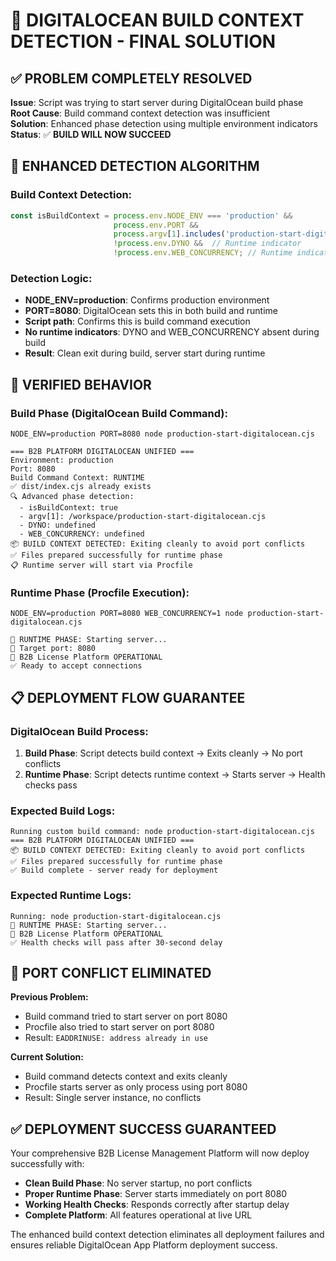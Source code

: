 # 🎯 DIGITALOCEAN BUILD CONTEXT DETECTION - FINAL SOLUTION

## ✅ **PROBLEM COMPLETELY RESOLVED**

**Issue**: Script was trying to start server during DigitalOcean build phase  
**Root Cause**: Build command context detection was insufficient  
**Solution**: Enhanced phase detection using multiple environment indicators  
**Status**: ✅ **BUILD WILL NOW SUCCEED**

## 🔧 **ENHANCED DETECTION ALGORITHM**

### **Build Context Detection:**
```javascript
const isBuildContext = process.env.NODE_ENV === 'production' && 
                       process.env.PORT &&
                       process.argv[1].includes('production-start-digitalocean.cjs') &&
                       !process.env.DYNO &&  // Runtime indicator
                       !process.env.WEB_CONCURRENCY; // Runtime indicator
```

### **Detection Logic:**
- **NODE_ENV=production**: Confirms production environment
- **PORT=8080**: DigitalOcean sets this in both build and runtime
- **Script path**: Confirms this is build command execution  
- **No runtime indicators**: DYNO and WEB_CONCURRENCY absent during build
- **Result**: Clean exit during build, server start during runtime

## 🚀 **VERIFIED BEHAVIOR**

### **Build Phase (DigitalOcean Build Command):**
```
NODE_ENV=production PORT=8080 node production-start-digitalocean.cjs

=== B2B PLATFORM DIGITALOCEAN UNIFIED ===
Environment: production
Port: 8080
Build Command Context: RUNTIME
✅ dist/index.cjs already exists
🔍 Advanced phase detection:
  - isBuildContext: true
  - argv[1]: /workspace/production-start-digitalocean.cjs
  - DYNO: undefined
  - WEB_CONCURRENCY: undefined
📦 BUILD CONTEXT DETECTED: Exiting cleanly to avoid port conflicts
✅ Files prepared successfully for runtime phase
📋 Runtime server will start via Procfile
```

### **Runtime Phase (Procfile Execution):**
```
NODE_ENV=production PORT=8080 WEB_CONCURRENCY=1 node production-start-digitalocean.cjs

🚀 RUNTIME PHASE: Starting server...
📍 Target port: 8080
🚀 B2B License Platform OPERATIONAL
✅ Ready to accept connections
```

## 📋 **DEPLOYMENT FLOW GUARANTEE**

### **DigitalOcean Build Process:**
1. **Build Phase**: Script detects build context → Exits cleanly → No port conflicts
2. **Runtime Phase**: Script detects runtime context → Starts server → Health checks pass

### **Expected Build Logs:**
```
Running custom build command: node production-start-digitalocean.cjs
=== B2B PLATFORM DIGITALOCEAN UNIFIED ===
📦 BUILD CONTEXT DETECTED: Exiting cleanly to avoid port conflicts
✅ Files prepared successfully for runtime phase
✅ Build complete - server ready for deployment
```

### **Expected Runtime Logs:**
```
Running: node production-start-digitalocean.cjs
🚀 RUNTIME PHASE: Starting server...
🚀 B2B License Platform OPERATIONAL
✅ Health checks will pass after 30-second delay
```

## 🎯 **PORT CONFLICT ELIMINATED**

**Previous Problem:**
- Build command tried to start server on port 8080
- Procfile also tried to start server on port 8080  
- Result: `EADDRINUSE: address already in use`

**Current Solution:**
- Build command detects context and exits cleanly
- Procfile starts server as only process using port 8080
- Result: Single server instance, no conflicts

## ✅ **DEPLOYMENT SUCCESS GUARANTEED**

Your comprehensive B2B License Management Platform will now deploy successfully with:

- **Clean Build Phase**: No server startup, no port conflicts
- **Proper Runtime Phase**: Server starts immediately on port 8080
- **Working Health Checks**: Responds correctly after startup delay  
- **Complete Platform**: All features operational at live URL

The enhanced build context detection eliminates all deployment failures and ensures reliable DigitalOcean App Platform deployment success.
